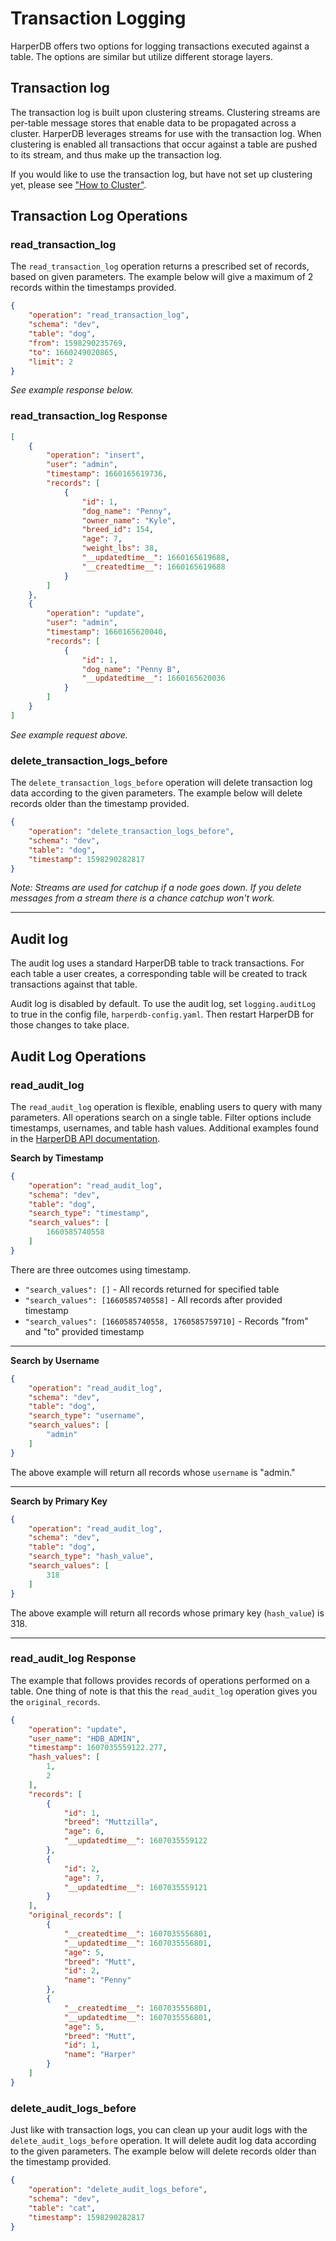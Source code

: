 # Transaction Logging

HarperDB offers two options for logging transactions executed against a table. The options are similar but utilize different storage layers.

## Transaction log

The transaction log is built upon clustering streams. Clustering streams are per-table message stores that enable data to be propagated across a cluster. HarperDB leverages streams for use with the transaction log. When clustering is enabled all transactions that occur against a table are pushed to its stream, and thus make up the transaction log.

If you would like to use the transaction log, but have not set up clustering yet, please see ["How to Cluster"](clustering/README.md).


## Transaction Log Operations

### read_transaction_log

The `read_transaction_log` operation returns a prescribed set of records, based on given parameters. The example below will give a maximum of 2 records within the timestamps provided.

```json
{
    "operation": "read_transaction_log",
    "schema": "dev",
    "table": "dog",
    "from": 1598290235769,
    "to": 1660249020865,
    "limit": 2
}
```

_See example response below._

### read_transaction_log Response


```json
[
    {
        "operation": "insert",
        "user": "admin",
        "timestamp": 1660165619736,
        "records": [
            {
                "id": 1,
                "dog_name": "Penny",
                "owner_name": "Kyle",
                "breed_id": 154,
                "age": 7,
                "weight_lbs": 38,
                "__updatedtime__": 1660165619688,
                "__createdtime__": 1660165619688
            }
        ]
    },
    {
        "operation": "update",
        "user": "admin",
        "timestamp": 1660165620040,
        "records": [
            {
                "id": 1,
                "dog_name": "Penny B",
                "__updatedtime__": 1660165620036
            }
        ]
    }
]
```

_See example request above._

### delete_transaction_logs_before

The `delete_transaction_logs_before` operation will delete transaction log data according to the given parameters. The example below will delete records older than the timestamp provided.

```json
{
    "operation": "delete_transaction_logs_before",
    "schema": "dev",
    "table": "dog",
    "timestamp": 1598290282817
}
```

_Note: Streams are used for catchup if a node goes down. If you delete messages from a stream there is a chance catchup won't work._

---

## Audit log

The audit log uses a standard HarperDB table to track transactions. For each table a user creates, a corresponding table will be created to track transactions against that table.

Audit log is disabled by default. To use the audit log, set `logging.auditLog` to true in the config file, `harperdb-config.yaml`. Then restart HarperDB for those changes to take place.

## Audit Log Operations

### read_audit_log

The `read_audit_log` operation is flexible, enabling users to query with many parameters. All operations search on a single table. Filter options include timestamps, usernames, and table hash values. Additional examples found in the [HarperDB API documentation](https://api.harperdb.io/).

**Search by Timestamp**

```json
{
    "operation": "read_audit_log",
    "schema": "dev",
    "table": "dog",
    "search_type": "timestamp",
    "search_values": [
        1660585740558
    ]
}
```

There are three outcomes using timestamp.
* `"search_values": []` - All records returned for specified table
* `"search_values": [1660585740558]` - All records after provided timestamp
* `"search_values": [1660585740558, 1760585759710]` - Records "from" and "to" provided timestamp

---

**Search by Username**

```json
{
    "operation": "read_audit_log",
    "schema": "dev",
    "table": "dog",
    "search_type": "username",
    "search_values": [
        "admin"
    ]
}
```

The above example will return all records whose `username` is "admin."

---

**Search by Primary Key**

```json
{
    "operation": "read_audit_log",
    "schema": "dev",
    "table": "dog",
    "search_type": "hash_value",
    "search_values": [
        318
    ]
}
```

The above example will return all records whose primary key (`hash_value`) is 318.
___

### read_audit_log Response

The example that follows provides records of operations performed on a table. One thing of note is that this the `read_audit_log` operation gives you the `original_records`.

```json
{
    "operation": "update",
    "user_name": "HDB_ADMIN",
    "timestamp": 1607035559122.277,
    "hash_values": [
        1,
        2
    ],
    "records": [
        {
            "id": 1,
            "breed": "Muttzilla",
            "age": 6,
            "__updatedtime__": 1607035559122
        },
        {
            "id": 2,
            "age": 7,
            "__updatedtime__": 1607035559121
        }
    ],
    "original_records": [
        {
            "__createdtime__": 1607035556801,
            "__updatedtime__": 1607035556801,
            "age": 5,
            "breed": "Mutt",
            "id": 2,
            "name": "Penny"
        },
        {
            "__createdtime__": 1607035556801,
            "__updatedtime__": 1607035556801,
            "age": 5,
            "breed": "Mutt",
            "id": 1,
            "name": "Harper"
        }
    ]
}
```
### delete_audit_logs_before

Just like with transaction logs, you can clean up your audit logs with the `delete_audit_logs_before` operation. It will delete audit log data according to the given parameters. The example below will delete records older than the timestamp provided.

```json
{
    "operation": "delete_audit_logs_before",
    "schema": "dev",
    "table": "cat",
    "timestamp": 1598290282817
}
```
